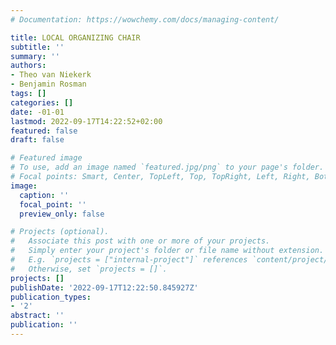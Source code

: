 ```yaml
---
# Documentation: https://wowchemy.com/docs/managing-content/

title: LOCAL ORGANIZING CHAIR
subtitle: ''
summary: ''
authors:
- Theo van Niekerk
- Benjamin Rosman
tags: []
categories: []
date: -01-01
lastmod: 2022-09-17T14:22:52+02:00
featured: false
draft: false

# Featured image
# To use, add an image named `featured.jpg/png` to your page's folder.
# Focal points: Smart, Center, TopLeft, Top, TopRight, Left, Right, BottomLeft, Bottom, BottomRight.
image:
  caption: ''
  focal_point: ''
  preview_only: false

# Projects (optional).
#   Associate this post with one or more of your projects.
#   Simply enter your project's folder or file name without extension.
#   E.g. `projects = ["internal-project"]` references `content/project/deep-learning/index.md`.
#   Otherwise, set `projects = []`.
projects: []
publishDate: '2022-09-17T12:22:50.845927Z'
publication_types:
- '2'
abstract: ''
publication: ''
---
```


